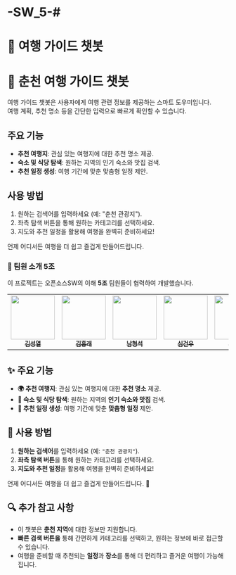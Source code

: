 # -SW_5-# 
# 🧳 여행 가이드 챗봇

# 🧳 춘천 여행 가이드 챗봇

여행 가이드 챗봇은 사용자에게 여행 관련 정보를 제공하는 스마트 도우미입니다.  
여행 계획, 추천 명소 등을 간단한 입력으로 빠르게 확인할 수 있습니다.

## 주요 기능
- **추천 여행지**: 관심 있는 여행지에 대한 추천 명소 제공.
- **숙소 및 식당 탐색**: 원하는 지역의 인기 숙소와 맛집 검색.
- **추천 일정 생성**: 여행 기간에 맞춘 맞춤형 일정 제안.

## 사용 방법
1. 원하는 검색어를 입력하세요 (예: "춘천 관광지").
2. 좌측 탐색 버튼을 통해 원하는 카테고리를 선택하세요.
3. 지도와 추천 일정을 활용해 여행을 완벽히 준비하세요!

언제 어디서든 여행을 더 쉽고 즐겁게 만들어드립니다.

### 🤝 팀원 소개 5조
이 프로젝트는 오픈소스SW의 이해 **5조** 팀원들이 협력하여 개발했습니다.

<table>
  <tbody>
    <tr>
      <td align="center"><a href="https://github.com/GithubOfHermes">
        <img src="https://github.com/GithubOfHermes.png?size=100" width="100px;" alt=""/><br /><sub><b>김성열</b></sub></a><br />
      </td>
      <td align="center"><a href="https://github.com/HongRae-Kim">
        <img src="https://github.com/HongRae-Kim.png?size=100" width="100px;" alt=""/><br /><sub><b>김홍래</b></sub></a><br />
      </td>
      <td align="center"><a href="https://github.com/namhegg">
        <img src="https://github.com/namhegg.png?size=100" width="100px;" alt=""/><br /><sub><b>남형석</b></sub></a><br />
      </td>
      <td align="center"><a href="https://github.com/DriedSlime">
        <img src="https://github.com/DriedSlime.png?size=100" width="100px;" alt=""/><br /><sub><b>심건우</b></sub></a><br />
      </td>
      <td align="center"><a href="https://github.com/20227122">
        <img src="https://github.com/20227122.png?size=100" width="100px;" alt=""/><br /><sub><b>윤태근</b></sub></a><br />
      </td>
    </tr>
  </tbody>
</table>


## ✨ 주요 기능
- **🌍 추천 여행지**: 관심 있는 여행지에 대한 **추천 명소** 제공.
- **🏨 숙소 및 식당 탐색**: 원하는 지역의 **인기 숙소와 맛집** 검색.
- **📅 추천 일정 생성**: 여행 기간에 맞춘 **맞춤형 일정** 제안.

## 🚀 사용 방법
1. **원하는 검색어**를 입력하세요 (예: `"춘천 관광지"`).
2. **좌측 탐색 버튼**을 통해 원하는 카테고리를 선택하세요.
3. **지도와 추천 일정**을 활용해 여행을 완벽히 준비하세요!

언제 어디서든 여행을 더 쉽고 즐겁게 만들어드립니다. 🌟


## 🔍 추가 참고 사항 
- 이 챗봇은 **춘천 지역**에 대한 정보만 지원합니다.
- **빠른 검색 버튼을** 통해 간편하게 카테고리를 선택하고, 원하는 정보에 바로 접근할 수 있습니다.
- 여행을 준비할 때 추천되는 **일정**과 **장소**를 통해 더 편리하고 즐거운 여행이 가능해집니다.
